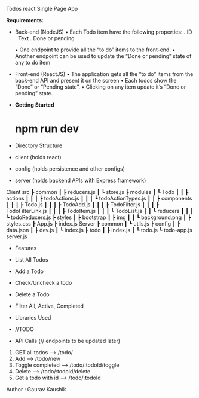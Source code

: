 Todos react Single Page App

**Requirements:**
- Back-end (NodeJS)
  • Each Todo item have the following properties:
   . ID
   . Text
   . Done or pending

  • One endpoint to provide all the “to do” items to the front-end.
  • Another endpoint can be used to update the “Done or pending” state of any to do item

- Front-end (ReactJS)
  • The application gets all the “to do” items from the back-end API and present it on the screen
  • Each todos show the “Done” or “Pending state”.
  • Clicking on any item update it’s “Done or pending” state.

- **Getting Started**
  # npm run dev

- Directory Structure
 - client (holds react)
 - config (holds persistence and other configs)
 - server (holds backend APIs with Express framework)

Client
src
 ┣ common
 ┃ ┣ reducers.js
 ┃ ┗ store.js
 ┣ modules
 ┃ ┗ Todo
 ┃ ┃ ┣ actions
 ┃ ┃ ┃ ┣ todoActions.js
 ┃ ┃ ┃ ┗ todoActionTypes.js
 ┃ ┃ ┣ components
 ┃ ┃ ┃ ┣ Todo.js
 ┃ ┃ ┃ ┣ TodoAdd.js
 ┃ ┃ ┃ ┣ TodoFilter.js
 ┃ ┃ ┃ ┣ TodoFilterLink.js
 ┃ ┃ ┃ ┣ TodoItem.js
 ┃ ┃ ┃ ┗ TodoList.js
 ┃ ┃ ┗ reducers
 ┃ ┃ ┃ ┗ todoReducers.js
 ┣ styles
 ┃ ┣ bootstrap
 ┃ ┣ img
 ┃ ┃ ┗ background.png
 ┃ ┣ styles.css
 ┣ App.js
 ┣ index.js
Server
 ┣ common
 ┃ ┗ utils.js
 ┣ config
 ┃ ┣ data.json
 ┃ ┣ dev.js
 ┃ ┗ index.js
 ┣ todo
 ┃ ┣ index.js
 ┃ ┗ todo.js
 ┗ todo-app.js
server.js

- Features
 - List All Todos
 - Add a Todo
 - Check/Uncheck a todo
 - Delete a Todo
 - Filter All, Active, Completed

- Libraries Used
 - //TODO

- API Calls (// endpoints to be updated later)
 1. GET all todos --> /todo/
 2. Add --> /todo/new
 3. Toggle completed --> /todo/:todoId/toggle
 4. Delete --> /todo/:todoId/delete
 5. Get a todo with id --> /todo/:todoId

Author : Gaurav Kaushik
